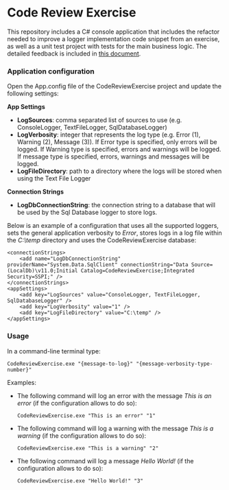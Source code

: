 # Code Review Exercise #

This repository includes a C# console application that includes the refactor needed to improve a logger implementation code snippet from an exercise, as well as a unit test project with tests for the main business logic. The detailed feedback is included in [this document](./feedback/Feedback.md).


### Application configuration ###

Open the App.config file of the CodeReviewExercise project and update the following settings:

**App Settings**

- **LogSources**: comma separated list of sources to use (e.g. ConsoleLogger, TextFileLogger, SqlDatabaseLogger)
- **LogVerbosity**: integer that represents the log type (e.g. Error (1), Warning (2), Message (3)). If Error type is specified, only errors will be logged. If Warning type is specified, errors and warnings will be logged. If message type is specified, errors, warnings and messages will be logged.
- **LogFileDirectory**: path to a directory where the logs will be stored when using the Text File Logger

**Connection Strings**

- **LogDbConnectionString**: the connection string to a database that will be used by the Sql Database logger to store logs.

Below is an example of a configuration that uses all the supported loggers, sets the general application verbosity to _Error_, stores logs in a log file within the _C:\temp_ directory and uses the CodeReviewExercise database:

```
<connectionStrings>
    <add name="LogDbConnectionString" providerName="System.Data.SqlClient" connectionString="Data Source=(LocalDb)\v11.0;Initial Catalog=CodeReviewExercise;Integrated Security=SSPI;" />
</connectionStrings>
<appSettings>
    <add key="LogSources" value="ConsoleLogger, TextFileLogger, SqlDatabaseLogger" />
    <add key="LogVerbosity" value="1" />
    <add key="LogFileDirectory" value="C:\temp" />
</appSettings>
```

### Usage ###

In a command-line terminal type:

`CodeReviewExercise.exe "{message-to-log}" "{message-verbosity-type-number}"`

Examples:

- The following command will log an error with the message _This is an error_ (if the configuration allows to do so): 

	`CodeReviewExercise.exe "This is an error" "1"`

- The following command will log a warning with the message _This is a warning_ (if the configuration allows to do so): 

	`CodeReviewExercise.exe "This is a warning" "2"`

- The following command will log a message _Hello World!_ (if the configuration allows to do so): 

	`CodeReviewExercise.exe "Hello World!" "3"`